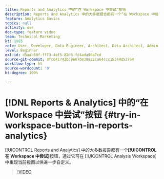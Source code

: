 ```yaml
---
title: Reports and Analytics 中的“在 Workspace 中尝试”按钮
description: Reports and Analytics 中的大多数报告都有一个“在 Workspace 中尝试”按钮，通过它可在 Analysis Workspace 中重现当前视图以供进一步自定义。
feature: Analytics Basics
topics: null
activity: use
doc-type: feature video
team: Technical Marketing
kt: 1965
role: User, Developer, Data Engineer, Architect, Data Architect, Admin, Leader
level: Beginner
exl-id: d5aab59f-ff73-4ef5-82d6-fd4ada90a7cd
source-git-commit: 8fc641743bc9e07b838a22ca64ccc15344d52764
workflow-type: ht
source-wordcount: '0'
ht-degree: 100%

---
```


# [!DNL Reports & Analytics] 中的“在 Workspace 中尝试”按钮 {#try-in-workspace-button-in-reports-analytics}

[!UICONTROL Reports and Analytics] 中的大多数报告都有一个&#x200B;**[!UICONTROL 在 Workspace 中尝试]**&#x200B;按钮，通过它可在 [!UICONTROL Analysis Workspace] 中重现当前视图以供进一步自定义。

>[!VIDEO](https://video.tv.adobe.com/v/23959/?quality=12&learn=on)
